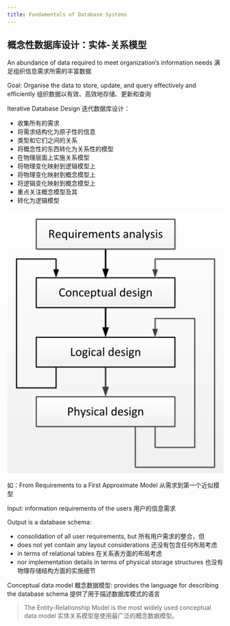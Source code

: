 ```yaml
---
title: Fundamentals of Database Systems
---
```


## 概念性数据库设计：实体-关系模型

An abundance of data required to meet organization’s information needs 满足组织信息需求所需的丰富数据

Goal: Organise the data to store, update, and query eﬀectively and eﬃciently 组织数据以有效、高效地存储、更新和查询

Iterative Database Design 迭代数据库设计：

- 收集所有的需求
- 将需求结构化为原子性的信息
- 类型和它们之间的关系
- 将概念性的东西转化为关系性的模型
- 在物理层面上实施关系模型
- 将物理变化映射到逻辑模型上
- 将物理变化映射到概念模型上
- 将逻辑变化映射到概念模型上
- 重点关注概念模型及其
- 转化为逻辑模型

![image-20230517083033075](./ex02-fundamentals-of-db-sys.assets/image-20230517083033075.png)

如：From Requirements to a First Approximate Model 从需求到第一个近似模型

Input: information requirements of the users 用户的信息需求

Output is a database schema:

- consolidation of all user requirements, but 所有用户需求的整合，但
- does not yet contain any layout considerations 还没有包含任何布局考虑
- in terms of relational tables 在关系表方面的布局考虑
- nor implementation details in terms of physical storage structures 也没有物理存储结构方面的实施细节

Conceptual data model 概念数据模型: provides the language for describing the database schema 提供了用于描述数据库模式的语言

> The Entity-Relationship Model is the most widely used conceptual data model 实体关系模型是使用最广泛的概念数据模型。
